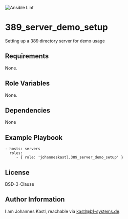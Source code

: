 ![Ansible Lint](https://github.com/johanneskastl/ansible-role-389_server_demo_setup/workflows/Ansible%20Lint/badge.svg)

389_server_demo_setup
=========

Setting up a 389 directory server for demo usage

Requirements
------------

None.

Role Variables
--------------

None.

Dependencies
------------

None

Example Playbook
----------------

    - hosts: servers
      roles:
         - { role: 'johanneskastl.389_server_demo_setup' }

License
-------

BSD-3-Clause

Author Information
------------------

I am Johannes Kastl, reachable via kastl@b1-systems.de.

